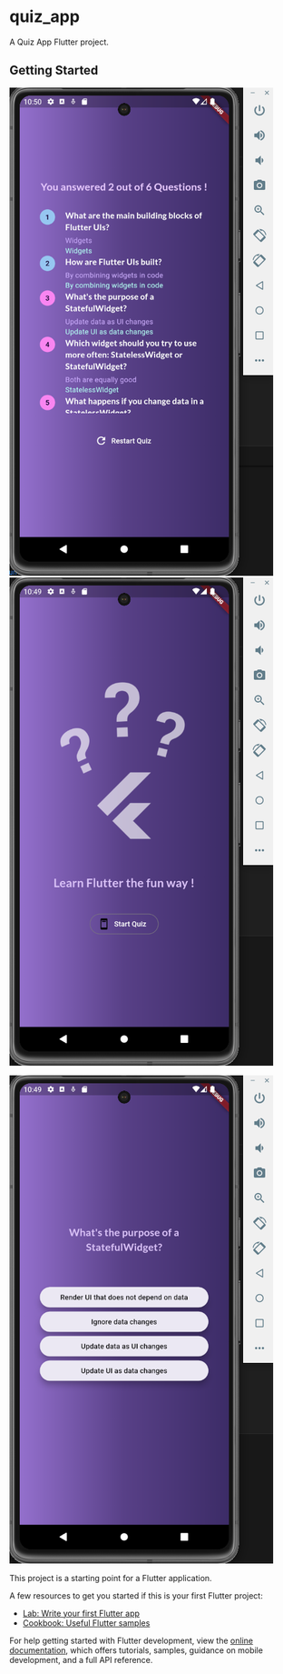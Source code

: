 # quiz_app

A Quiz App Flutter project.

## Getting Started
![Screenshot](image.png) ![Screenshot](<Screenshot from 2024-01-09 10-49-29.png>)

![Screenshot](<Screenshot from 2024-01-09 10-49-48.png>)


This project is a starting point for a Flutter application.

A few resources to get you started if this is your first Flutter project:

- [Lab: Write your first Flutter app](https://docs.flutter.dev/get-started/codelab)
- [Cookbook: Useful Flutter samples](https://docs.flutter.dev/cookbook)

For help getting started with Flutter development, view the
[online documentation](https://docs.flutter.dev/), which offers tutorials,
samples, guidance on mobile development, and a full API reference.
